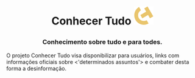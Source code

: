 # <p align=center > Conhecer Tudo     <img src='./assets/images/ct-icon.png'></img> </p>

### <p align=center > Conhecimento sobre tudo e para todes.

O projeto Conhecer Tudo visa disponibilizar para usuários, links com informações oficiais sobre <'determinados assuntos'> e combater desta forma a desinformação.
